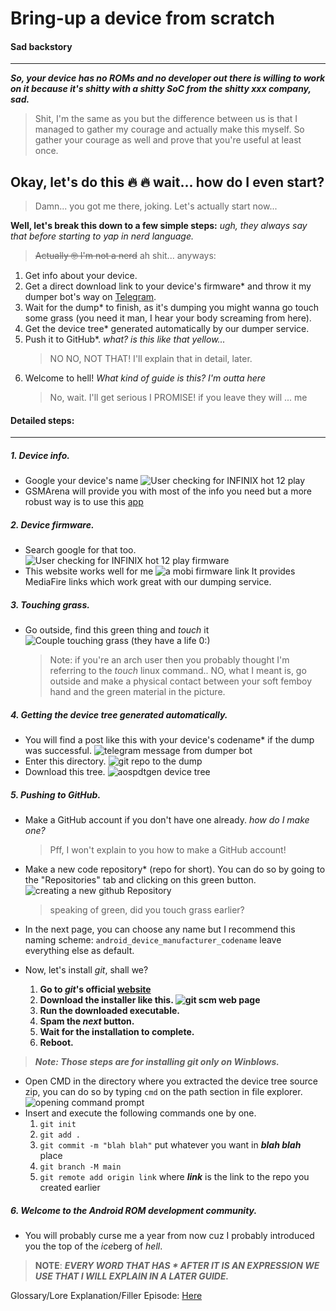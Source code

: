 # Bring-up a device from scratch

#### Sad backstory

---

***So, your device has no ROMs and no developer out there is willing to work on it because it's shitty with a shitty SoC from the shitty xxx company, sad.***

> Shit, I'm the same as you but the difference between us is that I managed to gather my courage and actually make this myself. So gather your courage as well and prove that you're useful at least once.

## Okay, let's do this 🔥 🔥 wait... how do I even start?

> Damn... you got me there, joking. Let's actually start now...

**Well, let's break this down to a few simple steps:** *ugh, they always say that before starting to yap in nerd language.*

> ~~Actually 🤓 I'm not a nerd~~ ah shit... anyways:

1. Get info about your device.
2. Get a direct download link to your device's firmware* and throw it my dumper bot's way on [Telegram](https://t.me/OkBuddyGSI).
3. Wait for the dump* to finish, as it's dumping you might wanna go touch some grass (you need it man, I hear your body screaming from here).
4. Get the device tree* generated automatically by our dumper service.
5. Push it to GitHub*. *what? is this like that yellow...*
   > NO NO, NOT THAT! I'll explain that in detail, later.
6. Welcome to hell! *What kind of guide is this? I'm outta here*
   > No, wait. I'll get serious I PROMISE! if you leave they will ... me

#### Detailed steps:

---

##### 1. ***Device info.***

* Google your device's name
  ![User checking for INFINIX hot 12 play](https://opendroid-docs-cdn.pugzarecute.com/wiki/imy-bringup/assets/20240813_164030_image.png)
* GSMArena will provide you with most of the info you need but a more robust way is to use this [app](https://play.google.com/store/apps/details?id=ru.andr7e.deviceinfohw&hl=en)

##### 2. ***Device firmware.***

* Search google for that too.
  ![User checking for INFINIX hot 12 play firmware](https://opendroid-docs-cdn.pugzarecute.com/wiki/imy-bringup/assets/20240813_165746_image.png)
* This website works well for me
  ![a mobi firmware link](https://opendroid-docs-cdn.pugzarecute.com/wiki/imy-bringup/assets/20240813_165929_image.png)
  It provides MediaFire links which work great with our dumping service.

##### 3. ***Touching grass.***

* Go outside, find this green thing and *touch* it
  ![Couple touching grass (they have a life 0:)](https://opendroid-docs-cdn.pugzarecute.com/wiki/imy-bringup/assets/has-a-life.jpg)
  > Note: if you're an arch user then you probably thought I'm referring to the *touch* linux command.. NO, what I meant is, go outside and make a physical contact between your soft femboy hand and the green material in the picture.

##### 4. ***Getting the device tree generated automatically.***

* You will find a post like this with your device's codename* if the dump was successful.
  ![telegram message from dumper bot](https://opendroid-docs-cdn.pugzarecute.com/wiki/imy-bringup/assets/20240813_173412_image.png)
* Enter this directory.
  ![git repo to the dump](https://opendroid-docs-cdn.pugzarecute.com/wiki/imy-bringup/assets/20240813_174645_image.png)
* Download this tree.
  ![aospdtgen device tree](https://opendroid-docs-cdn.pugzarecute.com/wiki/imy-bringup/assets/20240813_174808_image.png)

##### 5. ***Pushing to GitHub.***

* Make a GitHub account if you don't have one already. *how do I make one?*
  
  > Pff, I won't explain to you how to make a GitHub account!
* Make a new code repository* (repo for short). You can do so by going to the "Repositories" tab and clicking on this green button.
  ![creating a new github Repository](https://opendroid-docs-cdn.pugzarecute.com/wiki/imy-bringup/assets/20240813_180248_image.png)
  
  > speaking of green, did you touch grass earlier?
* In the next page, you can choose any name but I recommend this naming scheme: `android_device_manufacturer_codename` leave everything else as default.
* Now, let's install *git*, shall we?
  
  1. **Go to *git*'s official [website](https://git-scm.com/)**
  2. **Download the installer like this.
![git scm web page](https://opendroid-docs-cdn.pugzarecute.com/wiki/imy-bringup/assets/20240813_181752_image.png)**
  3. **Run the downloaded executable.**
  4. **Spam the *next* button.**
  5. **Wait for the installation to complete.**
  6. **Reboot.**

> ***Note: Those steps are for installing *git* only on Winblows.***

* Open CMD in the directory where you extracted the device tree source zip, you can do so by typing `cmd` on the path section in file explorer.
  ![opening command prompt](https://opendroid-docs-cdn.pugzarecute.com/wiki/imy-bringup/assets/20240813_183042_image.png)
* Insert and execute the following commands one by one.
  1. `git init`
  2. `git add .`
  3. `git commit -m "blah blah"` put whatever you want in ***blah blah*** place
  4. `git branch -M main`
  5. `git remote add origin link` where ***link*** is the link to the repo you created earlier

##### 6. ***Welcome to the Android ROM development community.***

* You will probably curse me a year from now cuz I probably introduced you the top of the *ice*berg of *hell*.

> **NOTE**: ***EVERY WORD THAT HAS * AFTER IT IS AN EXPRESSION WE USE THAT I WILL EXPLAIN IN A LATER GUIDE.***

Glossary/Lore Explanation/Filler Episode: [Here](/wiki/imy-bringup/Lore-Explanation/filler_ep1.md)